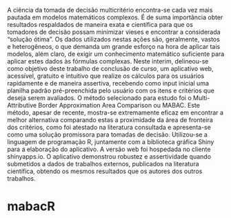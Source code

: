 A ciência da tomada de decisão multicritério encontra-se cada vez mais pautada em
modelos matemáticos complexos. É de suma importância obter resultados respaldados de
maneira exata e científica para que os tomadores de decisão possam minimizar vieses e
encontrar a considerada “solução ótima”. Os dados utilizados nestas ações são, geralmente,
vastos e heterogêneos, o que demanda um grande esforço na hora de aplicar tais modelos,
além claro, de exigir um conhecimento matemático suficiente para aplicar estes dados às
fórmulas complexas. Neste interim, delineou-se como objetivo deste trabalho de conclusão
de curso, um aplicativo web, acessível, gratuito e intuitivo que realize os cálculos para os
usuários rapidamente e de maneira assertiva, recebendo como input inicial uma planilha
padrão pré-preenchida pelo usuário com os itens e critérios que deseja serem avaliados. O
método selecionado para estudo foi o Multi-Attributive Border Approximation Area
Comparison ou MABAC. Este método, apesar de recente, mostra-se extremamente eficaz
em encontrar a melhor alternativa comparando estas a proximidade da área de fronteira dos
critérios, como foi atestado na literatura consultada e apresenta-se como uma solução
promissora para tomadas de decisão. Utilizou-se a linguagem de programação R,
juntamente com a biblioteca gráfica Shiny para a elaboração do aplicativo. A versão web foi
hospedada no cliente shinyapps.io. O aplicativo demonstrou robustez e assertividade
quando submetidos a dados de trabalhos externos, publicados na literatura científica,
obtendo os mesmos resultados que os autores dos outros trabalhos.
# mabacR
